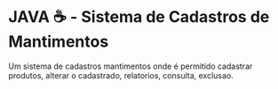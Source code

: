 # JAVA ☕ - Sistema de Cadastros de Mantimentos

Um sistema de cadastros mantimentos onde é permitido cadastrar produtos, alterar o cadastrado, relatorios, consulta, exclusao.
